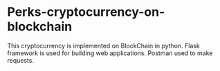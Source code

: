 # Perks-cryptocurrency-on-blockchain
This cryptocurrency is implemented on BlockChain in python.
Flask framework is used for  building web applications.
Postman used to make requests.
